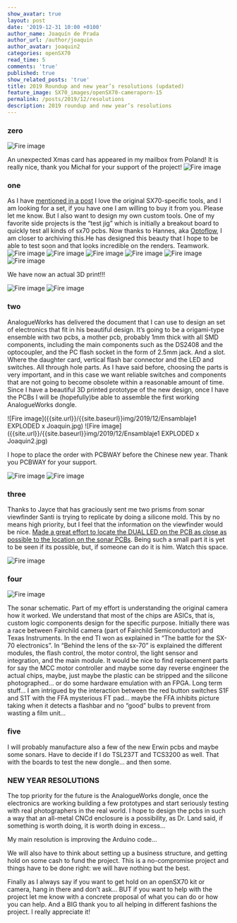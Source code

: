 ```yaml
---
show_avatar: true
layout: post
date: '2019-12-31 10:00 +0100'
author_name: Joaquín de Prada
author_url: /author/joaquin
author_avatar: joaquin2
categories: openSX70
read_time: 5
comments: 'true'
published: true
show_related_posts: 'true'
title: 2019 Roundup and new year’s resolutions (updated)
feature_image: SX70_images/openSX70-cameraporn-15
permalink: /posts/2019/12/resolutions
description: 2019 roundup and new year’s resolutions
---
```

### zero

![Fire image]({{site.url}}/{{site.baseurl}}img/2019/12/michael-postcard1.jpg)

An unexpected Xmas card has appeared in my mailbox from Poland! It is really nice, thank you Michał for your support of the project!
![Fire image]({{site.url}}/{{site.baseurl}}img/2019/12/michael-postcard2.jpg)

### one

As I have [mentioned in a post](https://opensx70.com/posts/2019/01/jig) I love the original SX70-specific tools, and I am looking for a set, if you have one I am willing to buy it from you. Please let me know.
But I also want to design my own custom tools. One of my favorite side projects is the “test jig” which is initially a breakout board to quickly test all kinds of sx70 pcbs.
Now thanks to Hannes, aka [Optoflow](https://www.instagram.com/optoflw/), I am closer to archiving this.He has designed this beauty that I hope to be able to test soon and that looks incredible on the renders.
Teamwork.
![Fire image]({{site.url}}/{{site.baseurl}}img/2019/12/optoflow-gig-1.jpg)
![Fire image]({{site.url}}/{{site.baseurl}}img/2019/12/optoflow-gig-2.jpg)
![Fire image]({{site.url}}/{{site.baseurl}}img/2019/12/optoflow-gig-3.jpg)
![Fire image]({{site.url}}/{{site.baseurl}}img/2019/12/optoflow-gig-4.jpg)
![Fire image]({{site.url}}/{{site.baseurl}}img/2019/12/optoflow-gig-5.jpg)
![Fire image]({{site.url}}/{{site.baseurl}}img/2019/12/optoflow-gig-6.jpg)

We have now an actual 3D print!!!

![Fire image]({{site.url}}/{{site.baseurl}}img/2019/12/3d-print1.jpg)
![Fire image]({{site.url}}/{{site.baseurl}}img/2019/12/3d-print2.jpg)


### two

AnalogueWorks has delivered the document that I can use to design an set of electronics that fit in his beautiful design. It’s going to be a origami-type ensemble with two pcbs, a mother pcb, probably 1mm thick with all SMD components, including the main components such as the DS2408 and the optocoupler, and the PC flash socket in the form of 2.5mm jack. And a slot. Where the daughter card, vertical flash bar connector and the LED and switches. All through hole parts. As I have said before, choosing the parts is very important, and in this case we want reliable switches and components that are not going to become obsolete within a reasonable amount of time.
Since I have a beautiful 3D printed prototype of the new design, once I have the PCBs I will be (hopefully)be able to assemble the first working AnalogueWorks dongle.

![Fire image]({{site.url}}/{{site.baseurl}}img/2019/12/Ensamblaje1 EXPLODED x Joaquin.jpg)
![Fire image]({{site.url}}/{{site.baseurl}}img/2019/12/Ensamblaje1 EXPLODED x Joaquin2.jpg)

I hope to place the order with PCBWAY before the Chinese new year. Thank you PCBWAY for your support.

![Fire image]({{site.url}}/{{site.baseurl}}img/2019/12/dongle-V.jpg)
![Fire image]({{site.url}}/{{site.baseurl}}img/2019/12/dongle-H.jpg)

### three

Thanks to Jayce that has graciously sent me two prisms from sonar viewfinder Santi is trying to replicate by doing a silicone mold. This by no means high priority, but I feel that the information on the viewfinder would be nice. [Made a great effort to locate the DUAL LED on the PCB as close as possible to the location on the sonar PCBs](https://opensx70.com/posts/2018/11/led-story). 
Being such a small part it is yet to be seen if its possible, but, if someone can do it is him. Watch this space. 

![Fire image]({{site.url}}/{{site.baseurl}}img/2019/12/jayce-decker.jpg)

### four

![Fire image]({{site.url}}/{{site.baseurl}}img/2019/12/sonar-schematic_raw.jpg)

The sonar schematic. Part of my effort is understanding the original camera how it worked. We understand that most of the chips are ASICs, that is, custom logic components design for the specific purpose. Initially there was a race between Fairchild camera (part of Fairchild Semiconductor) and Texas Instruments. In the end TI won as explained in “The battle for the SX-70 electronics”. In “Behind the lens of the sx-70” is explained the different modules, the flash control, the motor control, the light sensor and integration, and the main module. It would be nice to find replacement parts for say the MCC motor controller and maybe some day reverse engineer the actual chips, maybe, just maybe the plastic can be stripped and the silicone photographed... or do some hardware emulation with an FPGA. Long term stuff...
I am intrigued by the interaction between the red button switches S1F and S1T with the FFA mysterious FT pad... maybe the FFA inhibits picture taking when it detects a flashbar and no “good” bulbs to prevent from wasting a film unit...

### five

I will probably manufacture also a few of the new Erwin pcbs and maybe some sonars. Have to decide if I do TSL237T and TCS3200 as well. That with the boards to test the new dongle... and then some.

### NEW YEAR RESOLUTIONS

The top priority for the future is the AnalogueWorks dongle, once the electronics are working building a few prototypes and start seriously testing with real photographers in the real world. I hope to design the pcbs in such a way that an all-metal CNCd enclosure is a possibility, as Dr. Land said, if something is worth doing, it is worth doing in excess...

My main resolution is improving the Arduino code...

We will also have to think about setting up a business structure, and getting hold on some cash to fund the project. This is a no-compromise project and things have to be done right: we will have nothing but the best.

Finally as I always say if you want to get hold on an openSX70 kit or camera, hang in there and don’t ask... BUT if you want to help with the project let me know with a concrete proposal of what you can do or how you can help. And a BIG thank you to all helping in different fashions the project. I really appreciate it!
